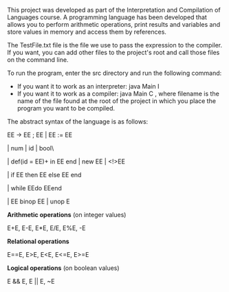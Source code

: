 This project was developed as part of the Interpretation and Compilation of Languages course. A programming language has been developed that allows you to perform arithmetic operations, print results and variables and store values in memory and access them by references.

The TestFile.txt file is the file we use to pass the expression to the compiler. If you want, you can add other files to the project's root and call those files on the command line.

To run the program, enter the src directory and run the following command:
- If you want it to work as an interpreter: java Main I
- If you want it to work as a compiler: java Main C <filename>, where filename is the name of the file found at the root of the project in which you place the program you want to be compiled.

The abstract syntax of the language is as follows:

EE -> EE ; EE | EE := EE

\| num | id | bool\

| def(id = EE)+ in EE end | new EE | <!>EE

| if EE then EE else EE end

| while EEdo EEend

| EE binop EE | unop E


**Arithmetic operations** (on integer values)

E+E, E-E, E*E, E/E, E%E, -E

**Relational operations**

E==E, E>E, E<E, E<=E, E>=E

**Logical operations** (on boolean values)

E && E, E || E, ~E
